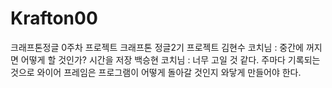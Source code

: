 # Krafton00
크래프톤정글 0주차 프로젝트
크래프톤 정글2기 프로젝트
김현수 코치님 : 중간에 꺼지면 어떻게 할 것인가? 시간을 저장 백승현 코치님 : 너무 고일 것 같다. 주마다 기록되는 것으로
와이어 프레임은 프로그램이 어떻게 돌아갈 것인지 와닿게 만들어야 한다.

